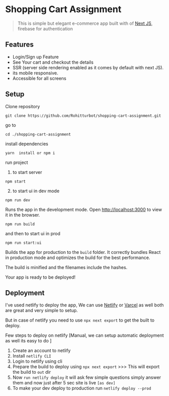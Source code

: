 # Shopping Cart Assignment

> This is simple but elegant e-commerce app built with of [Next JS](https://nextjs.org/), firebase for authentication

## Features

- Login/Sign up Feature
- See Your cart and checkout the details
- SSR (server side rendering enabled as it comes by default with next JS).
- its mobile responsive.
- Accessible for all screens

## Setup

Clone repository

```
git clone https://github.com/Rohitturbot/shopping-cart-assignment.git
```

go to

```
cd ./shopping-cart-assignment
```

install dependencies

```
yarn  install or npm i
```

run project

1. to start server

```
npm start
```

2. to start ui in dev mode

```
npm run dev
```

Runs the app in the development mode.
Open [http://localhost:3000](http://localhost:3000) to view it in the browser.

```
npm run build
```

and then to start ui in prod

```
npm run start:ui
```

Builds the app for production to the `build` folder.
It correctly bundles React in production mode and optimizes the build for the best performance.

The build is minified and the filenames include the hashes.

Your app is ready to be deployed!

## Deployment

I've used netlify to deploy the app, We can use [Netlify](https://netlify.com/) or [Varcel](https://vercel.com/) as well both are great and very simple to setup.

But in case of netlify you need to use `npx next export` to get the built to deploy.

Few steps to deploy on netlify [Manual, we can setup automatic deployment as well its easy to do ]

1. Create an account to netlify
2. Install `netlify CLI`
3. Login to netlify using cli
4. Prepare the build to deploy using `npx next export` >>> This will export the build to `out` dir
5. Now `run netlify deploy` it will ask few simple questions simply answer them and now just after 5 sec site is live `[as dev]`
6. To make your dev deploy to production run `netlify deploy --prod`

